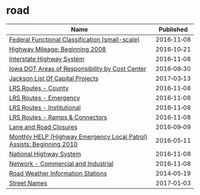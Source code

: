 # road

Name | Published
---- | ---------
[Federal Functional Classification (small-scale)](../datasets/3zkm-p5zz.md) | 2016&#x2011;11&#x2011;08
[Highway Mileage: Beginning 2008](../datasets/tccz-tc3t.md) | 2016&#x2011;10&#x2011;21
[Interstate Highway System](../datasets/dern-i7hr.md) | 2016&#x2011;11&#x2011;08
[Iowa DOT Areas of Responsibility by Cost Center](../datasets/9xir-jrt6.md) | 2016&#x2011;08&#x2011;30
[Jackson List Of Capital Projects](../datasets/cay5-ipen.md) | 2017&#x2011;03&#x2011;13
[LRS Routes - County](../datasets/mbr3-g4z3.md) | 2016&#x2011;11&#x2011;08
[LRS Routes - Emergency](../datasets/gr4b-twgm.md) | 2016&#x2011;11&#x2011;08
[LRS Routes - Institutional](../datasets/puz7-2jji.md) | 2016&#x2011;11&#x2011;08
[LRS Routes - Ramps & Connectors](../datasets/tjiu-7wn5.md) | 2016&#x2011;11&#x2011;08
[Lane and Road Closures](../datasets/tyr3-rmv9.md) | 2016&#x2011;09&#x2011;09
[Monthly HELP (Highway Emergency Local Patrol) Assists: Beginning 2010](../datasets/f923-iscf.md) | 2016&#x2011;05&#x2011;11
[National Highway System](../datasets/8fy6-cztc.md) | 2016&#x2011;11&#x2011;08
[Network - Commercial and Industrial](../datasets/u4pw-exke.md) | 2016&#x2011;11&#x2011;08
[Road Weather Information Stations](../datasets/egc4-d24i.md) | 2014&#x2011;05&#x2011;19
[Street Names](../datasets/whw6-pbh2.md) | 2017&#x2011;01&#x2011;03

